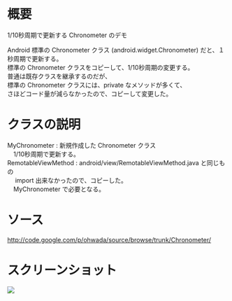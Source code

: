 # 概要 #

1/10秒周期で更新する Chronometer のデモ<br>

Android 標準の Chronometer クラス (android.widget.Chronometer) だと、１秒周期で更新する。<br>
標準の Chronometer クラスをコピーして、1/10秒周期の変更する。<br>
普通は既存クラスを継承するのだが、<br>
標準の Chronometer クラスには、private なメソッドが多くて、<br>
さほどコード量が減らなかったので、コピーして変更した。<br>

<h1>クラスの説明</h1>

MyChronometer : 新規作成した Chronometer クラス<br>
　1/10秒周期で更新する。<br>
RemotableViewMethod : android/view/RemotableViewMethod.java 	と同じもの<br>
　 import 出来なかったので、コピーした。<br>
　MyChronometer で必要となる。<br>

<h1>ソース</h1>

<a href='http://code.google.com/p/ohwada/source/browse/trunk/Chronometer/'>http://code.google.com/p/ohwada/source/browse/trunk/Chronometer/</a>

<h1>スクリーンショット</h1>

<img src='http://ohwada.googlecode.com/files/20110822chronometer.png' />